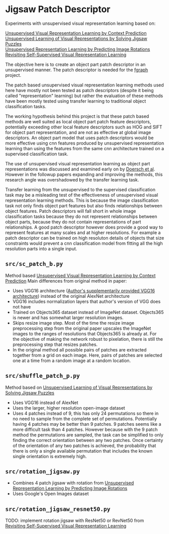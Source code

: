 # Jigsaw Patch Descriptor

Experiments with unsupervised visual representation learning based on:

[Unsupervised Visual Representation Learning by Context Prediction](https://arxiv.org/abs/1505.05192)  
[Unsupervised Learning of Visual Representations by Solving Jigsaw Puzzles](https://arxiv.org/abs/1603.09246)  
[Unsupervised Representation Learning by Predicting Image Rotations](https://arxiv.org/abs/1803.07728)  
[Revisiting Self-Supervised Visual Representation Learning](https://arxiv.org/abs/1901.09005)  


The objective here is to create an object part patch descriptor in an unsupervised manner. The patch descriptor is needed for the [fgraph](https://github.com/virtualgraham/fgraph) project.  

The patch based unsupervised visual representation learning methods used here have mostly not been tested as patch descriptors (despite it being called "representation" learning) but rather the evaluation of these methods have been mostly tested using transfer learning to traditional object classification tasks.  

The working hypothesis behind this project is that these patch based methods are well suited as local object part patch feature descriptors, potentially exceeding other local feature descriptors such as HOG and SIFT for object part representation, and are not as effective at global image descriptors. An object part model that uses patch descriptors would be more effective using cnn features produced by unsupervised representation learning than using the features from the same cnn architecture trained on a supervised classification task.  

The use of unsupervised visual representation learning as object part representations was discussed and examined early on by [Doersch et al](https://arxiv.org/abs/1505.05192). However in the followup papers expanding and improving the methods, this research angle was overshadowed by the transfer learning task.  

Transfer learning from the unsupervised to the supervised classification task may be a misleading test of the effectiveness of unsupervised visual representation learning methods. This is because the image classification task not only finds object part features but also finds relationships between object features. Patch descriptors will fall short in whole image classification tasks because they do not represent relationships between object parts, because they do not contain representations of part relationships. A good patch descriptor however does provide a good way to represent features at many scales and at higher resolutions. For example a patch descriptor can be trained on high resoluton details of objects that size constraints would prevent a cnn classification model from fitting all the high resolution parts into a single input.  


## `src/sc_patch_b.py`
Method based [Unsupervised Visual Representation Learning by Context Prediction](https://arxiv.org/abs/1505.05192)
Main differences from original method in paper:
- Uses VGG16 architecture ([Author's supplementarily provided VGG16 architecture](http://graphics.cs.cmu.edu/projects/deepContext/nets/vgg_style.prototxt)) instead of the original AlexNet architecture
- VGG16 includes normalization layers that author's version of VGG does not have
- Trained on Objects365 dataset instead of ImageNet dataset. Objects365 is newer and has somewhat larger resolution images.
- Skips resize image step. Most of the time the resize image preprocessing step from the original paper upscales the ImageNet images to the ranges of resolutions that Objects365 is already at. For the objective of making the network robust to pixelation, there is still the preprocessing step that resizes patches. 
- In the original method all possible pairs of patches are extracted together from a grid on each image. Here, pairs of patches are selected one at a time from a random image at a random location.

## `src/shuffle_patch_p.py`
Method based on [Unsupervised Learning of Visual Representations by Solving Jigsaw Puzzles](https://arxiv.org/abs/1603.09246)
- Uses VGG16 instead of AlexNet
- Uses the larger, higher resolution open-image dataset
- Uses 4 patches instead of 9, this has only 24 permutations so there in no need to sample from the complete set of permutations. Potentially having 4 patches may be better than 9 patches. 9 patches seems like a more difficult task than 4 patches. However because with the 9 patch method the permutations are sampled, the task can be simplified to only finding the correct orientation between any two patches. Once certainty of the orientation of any two patches is achieved, the probability that there is only a single available permutation that includes the known single orientation is extremely high. 

## `src/rotation_jigsaw.py`
- Combines 4 patch jigsaw with rotation from [Unsupervised Representation Learning by Predicting Image Rotations](https://arxiv.org/abs/1803.07728)  
- Uses Google's Open Images dataset


## `src/rotation_jigsaw_resnet50.py`
TODO: implement rotation jigsaw with ResNet50 or RevNet50 from [Revisiting Self-Supervised Visual Representation Learning](https://arxiv.org/abs/1901.09005)